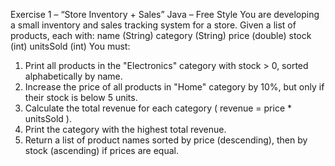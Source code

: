 Exercise 1 – “Store Inventory + Sales” Java – Free Style
You are developing a small inventory and sales tracking system for a store.
Given a list of products, each with:
name (String)
category (String)
price (double)
stock (int)
unitsSold (int)
You must:
1. Print all products in the "Electronics" category with stock > 0, sorted
alphabetically by name.
2. Increase the price of all products in "Home" category by 10%, but only if their
stock is below 5 units.
3. Calculate the total revenue for each category ( revenue = price * unitsSold ).
4. Print the category with the highest total revenue.
5. Return a list of product names sorted by price (descending), then by stock
(ascending) if prices are equal.